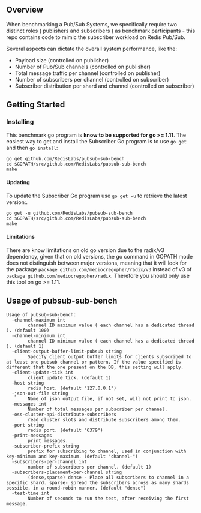 
## Overview

When benchmarking a Pub/Sub Systems, we specifically require two distinct roles ( publishers and subscribers ) as benchmark participants - this repo contains code to mimic the subscriber workload on Redis Pub/Sub.

Several aspects can dictate the overall system performance, like the:
- Payload size (controlled on publisher)
- Number of Pub/Sub channels (controlled on publisher)
- Total message traffic per channel (controlled on publisher)
- Number of subscribers per channel (controlled on subscriber)
- Subscriber distribution per shard and channel (controlled on subscriber)


## Getting Started

### Installing
This benchmark go program is **know to be supported for go >= 1.11**. 
The easiest way to get and install the Subscriber Go program is to use `go get` and then `go install`:

```
go get github.com/RedisLabs/pubsub-sub-bench
cd $GOPATH/src/github.com/RedisLabs/pubsub-sub-bench
make
```

#### Updating 
To update the Subscriber Go program use `go get -u` to retrieve the latest version:.
```
go get -u github.com/RedisLabs/pubsub-sub-bench
cd $GOPATH/src/github.com/RedisLabs/pubsub-sub-bench
make
```

#### Limitations 

There are know limitations on old go version due to the radix/v3 dependency, given that on old versions, 
the go command in GOPATH mode does not distinguish between major versions, meaning that it will look for the package `package github.com/mediocregopher/radix/v3` instead of v3 of `package github.com/mediocregopher/radix`.
Therefore you should only use this tool on go >= 1.11. 

## Usage of pubsub-sub-bench

```
Usage of pubsub-sub-bench:
  -channel-maximum int
        channel ID maximum value ( each channel has a dedicated thread ). (default 100)
  -channel-minimum int
        channel ID minimum value ( each channel has a dedicated thread ). (default 1)
  -client-output-buffer-limit-pubsub string
        Specify client output buffer limits for clients subscribed to at least one pubsub channel or pattern. If the value specified is different that the one present on the DB, this setting will apply.
  -client-update-tick int
        client update tick. (default 1)
  -host string
        redis host. (default "127.0.0.1")
  -json-out-file string
        Name of json output file, if not set, will not print to json.
  -messages int
        Number of total messages per subscriber per channel.
  -oss-cluster-api-distribute-subscribers
        read cluster slots and distribute subscribers among them.
  -port string
        redis port. (default "6379")
  -print-messages
        print messages.
  -subscriber-prefix string
        prefix for subscribing to channel, used in conjunction with key-minimum and key-maximum. (default "channel-")
  -subscribers-per-channel int
        number of subscribers per channel. (default 1)
  -subscribers-placement-per-channel string
        (dense,sparse) dense - Place all subscribers to channel in a specific shard. sparse- spread the subscribers across as many shards possible, in a round-robin manner. (default "dense")
  -test-time int
        Number of seconds to run the test, after receiving the first message.
```
